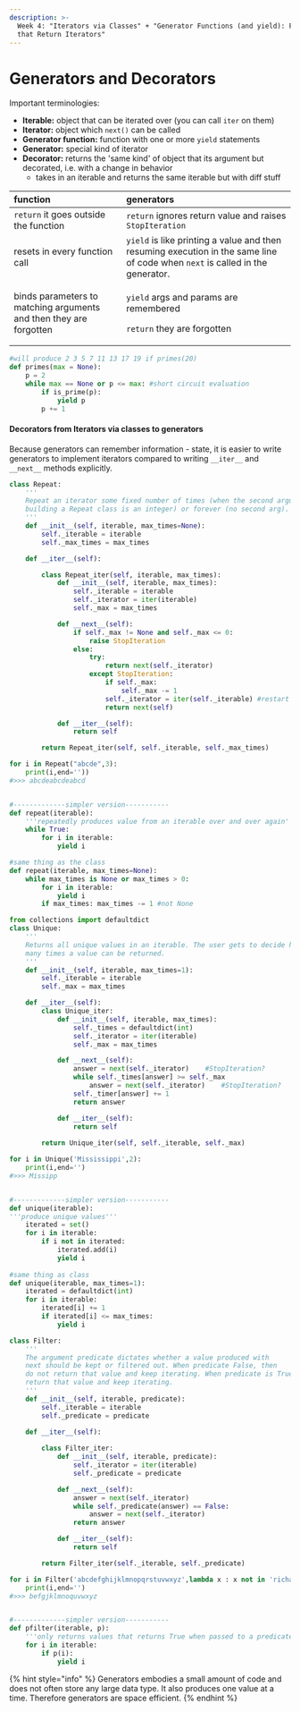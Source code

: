 ```yaml
---
description: >-
  Week 4: "Iterators via Classes" + "Generator Functions (and yield): Functions
  that Return Iterators"
---
```


# Generators and Decorators

Important terminologies:

* **Iterable:** object that can be iterated over \(you can call `iter` on them\)
* **Iterator:** object which `next()` can be called 
* **Generator function:** function with one or more `yield` statements
* **Generator:** special kind of iterator 
* **Decorator:** returns the 'same kind' of object that its argument but decorated, i.e. with a change in behavior
  * takes in an iterable and returns the same iterable but with diff stuff

<table>
  <thead>
    <tr>
      <th style="text-align:left">function</th>
      <th style="text-align:left">generators</th>
    </tr>
  </thead>
  <tbody>
    <tr>
      <td style="text-align:left"><code>return</code> it goes outside the function</td>
      <td style="text-align:left"><code>return</code> ignores return value and raises <code>StopIteration</code>
      </td>
    </tr>
    <tr>
      <td style="text-align:left">resets in every function call</td>
      <td style="text-align:left"><code>yield</code> is like printing a value and then resuming execution
        in the same line of code when <code>next</code> is called in the generator.</td>
    </tr>
    <tr>
      <td style="text-align:left">binds parameters to matching arguments and then they are forgotten</td>
      <td
      style="text-align:left">
        <p><code>yield</code> args and params are remembered</p>
        <p><code>return</code> they are forgotten</p>
        </td>
    </tr>
  </tbody>
</table>

```python
#will produce 2 3 5 7 11 13 17 19 if primes(20)
def primes(max = None):
    p = 2
    while max == None or p <= max: #short circuit evaluation
        if is_prime(p):
            yield p
        p += 1
```

#### Decorators from Iterators via classes to generators

Because generators can remember information - state, it is easier to write generators to implement iterators compared to writing  `__iter__` and `__next__` methods explicitly.

```python
class Repeat: 
    '''
    Repeat an iterator some fixed number of times (when the second argument for 
    building a Repeat class is an integer) or forever (no second arg).
    '''
    def __init__(self, iterable, max_times=None):
        self._iterable = iterable
        self._max_times = max_times

    def __iter__(self):

        class Repeat_iter(self, iterable, max_times):
            def __init__(self, iterable, max_times):
                self._iterable = iterable
                self._iterator = iter(iterable)
                self._max = max_times

            def __next__(self):
                if self._max != None and self._max <= 0:
                    raise StopIteration
                else:
                    try:
                        return next(self._iterator)
                    except StopIteration: 
                        if self._max:
                            self._max -= 1
                        self._iterator = iter(self._iterable) #restart iterator
                        return next(self)

            def __iter__(self):
                return self

        return Repeat_iter(self, self._iterable, self._max_times)

for i in Repeat("abcde",3):
    print(i,end=''))
#>>> abcdeabcdeabcd


#-------------simpler version-----------
def repeat(iterable):
    '''repeatedly produces value from an iterable over and over again'''
    while True:
        for i in iterable:
            yield i

#same thing as the class   
def repeat(iterable, max_times=None):
    while max_times is None or max_times > 0:
        for i in iterable:
            yield i
        if max_times: max_times -= 1 #not None
```

```python
from collections import defaultdict
class Unique: 
    '''
    Returns all unique values in an iterable. The user gets to decide how
    many times a value can be returned.
    '''
    def __init__(self, iterable, max_times=1):
        self._iterable = iterable
        self._max = max_times

    def __iter__(self):
        class Unique_iter: 
            def __init__(self, iterable, max_times):
                self._times = defaultdict(int)
                self._iterator = iter(iterable)
                self._max = max_times

            def __next__(self):
                answer = next(self._iterator)    #StopIteration?
                while self._times[answer] >= self._max
                    answer = next(self._iterator)    #StopIteration?
                self._timer[answer] += 1
                return answer

            def __iter__(self):
                return self
                
        return Unique_iter(self, self._iterable, self._max)

for i in Unique('Mississippi',2):
    print(i,end='')
#>>> Missipp


#-------------simpler version-----------
def unique(iterable):
'''produce unique values'''
    iterated = set()
    for i in iterable:
        if i not in iterated:
            iterated.add(i)
            yield i
            
#same thing as class
def unique(iterable, max_times=1):
    iterated = defaultdict(int)
    for i in iterable:
        iterated[i] += 1
        if iterated[i] <= max_times:
            yield i
```

```python
class Filter: 
    '''
    The argument predicate dictates whether a value produced with 
    next should be kept or filtered out. When predicate False, then 
    do not return that value and keep iterating. When predicate is True,
    return that value and keep iterating.
    '''
    def __init__(self, iterable, predicate):
        self._iterable = iterable 
        self._predicate = predicate

    def __iter__(self):
        
        class Filter_iter: 
            def __init__(self, iterable, predicate):
                self._iterator = iter(iterable)
                self._predicate = predicate

            def __next__(self):
                answer = next(self._iterator)
                while self._predicate(answer) == False:
                    answer = next(self._iterator)
                return answer 

            def __iter__(self):
                return self 

        return Filter_iter(self._iterable, self._predicate)

for i in Filter('abcdefghijklmnopqrstuvwxyz',lambda x : x not in 'richardpattis'):
    print(i,end='')
#>>> befgjklmnoquvwxyz


#-------------simpler version-----------
def pfilter(iterable, p):
    '''only returns values that returns True when passed to a predicate'''
    for i in iterable:
        if p(i):
            yield i
```

{% hint style="info" %}
Generators embodies a small amount of code and does not often store any large data type. It also produces one value at a time. Therefore generators are space efficient. 
{% endhint %}





